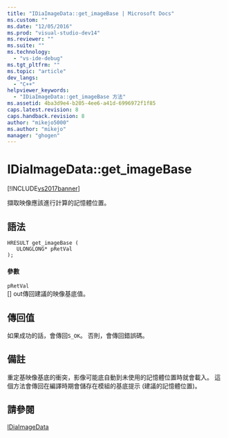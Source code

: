 ```yaml
---
title: "IDiaImageData::get_imageBase | Microsoft Docs"
ms.custom: ""
ms.date: "12/05/2016"
ms.prod: "visual-studio-dev14"
ms.reviewer: ""
ms.suite: ""
ms.technology: 
  - "vs-ide-debug"
ms.tgt_pltfrm: ""
ms.topic: "article"
dev_langs: 
  - "C++"
helpviewer_keywords: 
  - "IDiaImageData::get_imageBase 方法"
ms.assetid: 4ba3d9e4-b205-4ee6-a41d-6996972f1f85
caps.latest.revision: 8
caps.handback.revision: 8
author: "mikejo5000"
ms.author: "mikejo"
manager: "ghogen"
---
```

# IDiaImageData::get_imageBase
[!INCLUDE[vs2017banner](../../code-quality/includes/vs2017banner.md)]

擷取映像應該進行計算的記憶體位置。  
  
## 語法  
  
```cpp#  
HRESULT get_imageBase (   
   ULONGLONG* pRetVal  
);  
```  
  
#### 參數  
 `pRetVal`  
 \[\] out傳回建議的映像基底值。  
  
## 傳回值  
 如果成功的話，會傳回`S_OK`。 否則，會傳回錯誤碼。  
  
## 備註  
 重定基映像基底的衝突，影像可能底自動到未使用的記憶體位置時就會載入。  這個方法會傳回在編譯時期會儲存在模組的基底提示 \(建議的記憶體位置\)。  
  
## 請參閱  
 [IDiaImageData](../../debugger/debug-interface-access/idiaimagedata.md)